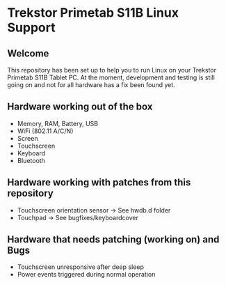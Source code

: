 # Trekstor Primetab S11B Linux Support

## Welcome

This repository has been set up to help you to run Linux on your Trekstor Primetab S11B Tablet PC. At the moment, development and testing is still going on and not for all hardware has a fix been found yet. 

## Hardware working out of the box

* Memory, RAM, Battery, USB
* WiFi (802.11 A/C/N)
* Screen
* Touchscreen
* Keyboard
* Bluetooth

## Hardware working with patches from this repository

* Touchscreen orientation sensor -> See hwdb.d folder
* Touchpad -> See bugfixes/keyboardcover

## Hardware that needs patching (working on) and Bugs

* Touchscreen unresponsive after deep sleep
* Power events triggered during normal operation
